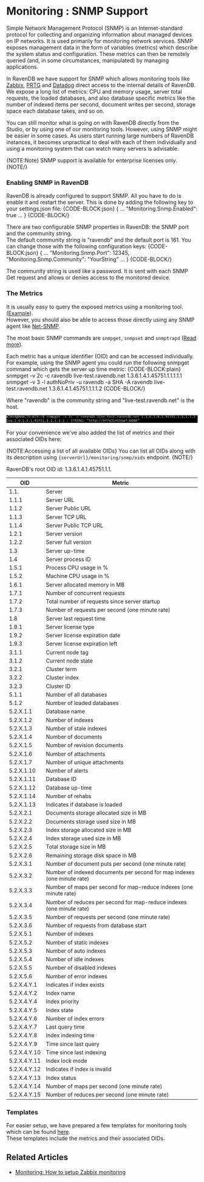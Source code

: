 ﻿# Monitoring : SNMP Support

Simple Network Management Protocol (SNMP) is an Internet-standard protocol for collecting and organizing information 
about managed devices on IP networks. It is used primarily for monitoring network services. SNMP exposes management 
data in the form of variables (metrics) which describe the system status and configuration. These metrics can then be 
remotely queried (and, in some circumstances, manipulated) by managing applications.

In RavenDB we have support for SNMP which allows monitoring tools like [Zabbix](https://www.zabbix.com), [PRTG](https://www.paessler.com/prtg) 
and [Datadog](https://www.datadoghq.com/) direct access to the internal details of RavenDB. We expose a long list of metrics: CPU and memory usage,
server total requests, the loaded databases, and also database specific metrics like the number of indexed items per 
second, document writes per second, storage space each database takes, and so on. 

You can still monitor what is going on with RavenDB directly from the Studio, or by using one of our monitoring tools. However, using SNMP might be easier in some cases. 
As users start running large numbers of RavenDB instances, it becomes unpractical to deal with each of them individually and using a monitoring system that can watch many servers is advisable.

{NOTE:Note}
SNMP support is available for enterprise licenses only.
{NOTE/}


### Enabling SNMP in RavenDB

RavenDB is already configured to support SNMP. All you have to do is enable it and restart the server. 
This is done by adding the following key to your settings.json file:
{CODE-BLOCK:json}
{
    ...
    "Monitoring.Snmp.Enabled": true
    ...
}
{CODE-BLOCK/}

There are two configurable SNMP properties in RavenDB: the SNMP port and the community string.   
The default community string is "ravendb" and the default port is 161. 
You can change those with the following configuration keys:
{CODE-BLOCK:json}
{
    ...
    "Monitoring.Snmp.Port": 12345,
    "Monitoring.Snmp.Community": "YourString"
    ...
}
{CODE-BLOCK/}

The community string is used like a password. It is sent with each SNMP Get request and 
allows or denies access to the monitored device.

### The Metrics

It is usually easy to query the exposed metrics using a monitoring tool. ([Example](./setup-zabbix)).   
However, you should also be able to access those directly using any SNMP agent like [Net-SNMP](http://net-snmp.sourceforge.net/).   

The most basic SNMP commands are `snmpget`, `snmpset` and `snmptrapd` ([Read more](http://net-snmp.sourceforge.net/tutorial/tutorial-5/commands/)).   

Each metric has a unique identifier (OID) and can be accessed individually.   
For example, using the SNMP agent you could run the following snmpget command which gets the server up time metric:
{CODE-BLOCK:plain}
snmpget -v 2c -c ravendb live-test.ravendb.net 1.3.6.1.4.1.45751.1.1.1.1.1
snmpget -v 3 -l authNoPriv -u ravendb -a SHA -A ravendb live-test.ravendb.net 1.3.6.1.4.1.45751.1.1.1.2
{CODE-BLOCK/}

Where "ravendb" is the community string and "live-test.ravendb.net" is the host.

![Figure 7. Monitoring : How to setup Zabbix monitoring: snmpget result](images/monitoring-zabbix-snmpget.PNG) 

For your convenience we've also added the list of metrics and their associated OIDs here:   

{NOTE:Accessing a list of all available OIDs}
You can list all OIDs along with its description using `{serverUrl}/monitoring/snmp/oids` endpoint.
{NOTE/}

RavenDB's root OID id: 1.3.6.1.4.1.45751.1.1.

| OID | Metric |
| --- | ------ |
| 1.1. |Server |
| 1.1.1 |Server URL |
| 1.1.2 | Server Public URL |
| 1.1.3 | Server TCP URL |
| 1.1.4 | Server Public TCP URL |
| 1.2.1 | Server version |
| 1.2.2 | Server full version |
| 1.3 | Server up-time |
| 1.4 | Server process ID |
| 1.5.1 | Process CPU usage in % |
| 1.5.2 | Machine CPU usage in % |
| 1.6.1 | Server allocated memory in MB |
| 1.7.1 | Number of concurrent requests |
| 1.7.2 | Total number of requests since server startup |
| 1.7.3 | Number of requests per second (one minute rate) |
| 1.8 | Server last request time |
| 1.9.1 | Server license type |
| 1.9.2 | Server license expiration date |
| 1.9.3 | Server license expiration left |
| 3.1.1 | Current node tag |
| 3.1.2 | Current node state |
| 3.2.1 | Cluster term |
| 3.2.2 | Cluster index |
| 3.2.3 | Cluster ID |
| 5.1.1 | Number of all databases |
| 5.1.2 | Number of loaded databases |
| 5.2.X.1.1 | Database name |
| 5.2.X.1.2 | Number of indexes |
| 5.2.X.1.3 | Number of stale indexes |
| 5.2.X.1.4 | Number of documents |
| 5.2.X.1.5 | Number of revision documents |
| 5.2.X.1.6 | Number of attachments |
| 5.2.X.1.7 | Number of unique attachments |
| 5.2.X.1.10 | Number of alerts |
| 5.2.X.1.11 | Database ID |
| 5.2.X.1.12 | Database up-time |
| 5.2.X.1.14 | Number of rehabs |
| 5.2.X.1.13 | Indicates if database is loaded |
| 5.2.X.2.1 | Documents storage allocated size in MB |
| 5.2.X.2.2 | Documents storage used size in MB |
| 5.2.X.2.3 | Index storage allocated size in MB |
| 5.2.X.2.4 | Index storage used size in MB |
| 5.2.X.2.5 | Total storage size in MB |
| 5.2.X.2.6 | Remaining storage disk space in MB |
| 5.2.X.3.1 | Number of document puts per second (one minute rate) |
| 5.2.X.3.2 | Number of indexed documents per second for map indexes (one minute rate) |
| 5.2.X.3.3 | Number of maps per second for map-reduce indexes (one minute rate) |
| 5.2.X.3.4 | Number of reduces per second for map-reduce indexes (one minute rate) |
| 5.2.X.3.5 | Number of requests per second (one minute rate) |
| 5.2.X.3.6 | Number of requests from database start |
| 5.2.X.5.1 | Number of indexes |
| 5.2.X.5.2 | Number of static indexes |
| 5.2.X.5.3 | Number of auto indexes |
| 5.2.X.5.4 | Number of idle indexes |
| 5.2.X.5.5 | Number of disabled indexes |
| 5.2.X.5.6 | Number of error indexes |
| 5.2.X.4.Y.1 | Indicates if index exists |
| 5.2.X.4.Y.2 | Index name |
| 5.2.X.4.Y.4 | Index priority |
| 5.2.X.4.Y.5 | Index state |
| 5.2.X.4.Y.6 | Number of index errors |
| 5.2.X.4.Y.7 | Last query time |
| 5.2.X.4.Y.8 | Index indexing time |
| 5.2.X.4.Y.9 | Time since last query |
| 5.2.X.4.Y.10 | Time since last indexing |
| 5.2.X.4.Y.11 | Index lock mode |
| 5.2.X.4.Y.12 | Indicates if index is invalid |
| 5.2.X.4.Y.13 | Index status |
| 5.2.X.4.Y.14 | Number of maps per second (one minute rate) |
| 5.2.X.4.Y.15 | Number of reduces per second (one minute rate) |

### Templates

For easier setup, we have prepared a few templates for monitoring tools which can be found [here](https://github.com/ravendb/ravendb/tree/v4.0/src/Raven.Server/Monitoring/Snmp/Templates).   
These templates include the metrics and their associated OIDs.

## Related Articles

- [Monitoring: How to setup Zabbix monitoring](./setup-zabbix)
